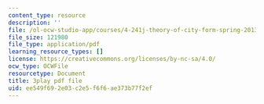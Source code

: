 ```yaml
---
content_type: resource
description: ''
file: /ol-ocw-studio-app/courses/4-241j-theory-of-city-form-spring-2013/ee549f692e03c2e5f6f6ae373b77f2ef_M4VQypB3o90.pdf
file_size: 121980
file_type: application/pdf
learning_resource_types: []
license: https://creativecommons.org/licenses/by-nc-sa/4.0/
ocw_type: OCWFile
resourcetype: Document
title: 3play pdf file
uid: ee549f69-2e03-c2e5-f6f6-ae373b77f2ef
---
```

